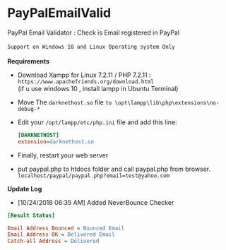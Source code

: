 # PayPalEmailValid
PayPal Email Validator : Check is Email registered in PayPal<br><br>
`Support on Windows 10 and Linux Operating system Only`<br><br>
**Requirements**

* Download Xampp for Linux 7.2.11 / PHP 7.2.11 : `https://www.apachefriends.org/download.html`<br/>
(if u use windows 10 , install lampp in Ubuntu Terminal)

* Move The `darknethost.so` file `to \opt\lampp\lib\php\extensions\no-debug-*`
* Edit your `/opt/lampp/etc/php.ini` file and add this line:
   ```ini
   [DARKNETHOST]
   extension=darknethost.so
   ```
* Finally, restart your web server

* put paypal.php to htdocs folder and call paypal.php from browser.<br/>
`localhost/paypal/paypal.php?email=test@yahoo.com`

**Update Log**
* [10/24/2018 06:35 AM] Added NeverBounce Checker
```ini
[Result Status]

Email Address Bounced = Bounced Email
Email Address OK = Delivered Email
Catch-all Address = Delivered


